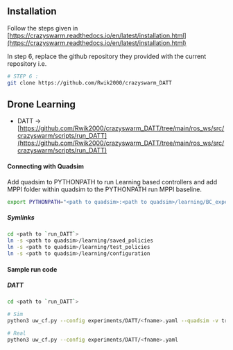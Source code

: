 ## Installation

Follow the steps given in [https://crazyswarm.readthedocs.io/en/latest/installation.html](https://crazyswarm.readthedocs.io/en/latest/installation.html)

In step 6, replace the github repository they provided with the current repository i.e. 

```bash
# STEP 6 : 
git clone https://github.com/Rwik2000/crazyswarm_DATT

```

## Drone Learning

- DATT -> [https://github.com/Rwik2000/crazyswarm_DATT/tree/main/ros_ws/src/crazyswarm/scripts/run_DATT](https://github.com/Rwik2000/crazyswarm_DATT/tree/main/ros_ws/src/crazyswarm/scripts/run_DATT)

#### Connecting with Quadsim
Add quadsim to PYTHONPATH to run Learning based controllers and add MPPI folder within quadsim to the PYTHONPATH run MPPI  baseline.

```bash
export PYTHONPATH="<path to quadsim>:<path to quadsim>/learning/BC_experts/MPPI:$PYTHONPATH"
```
##### Symlinks
```bash
cd <path to `run_DATT`>
ln -s <path to quadsim>/learning/saved_policies
ln -s <path to quadsim>/learning/test_policies
ln -s <path to quadsim>/learning/configuration
```

#### Sample run code
##### DATT
```bash
cd <path to `run_DATT`>

# Sim
python3 uw_cf.py --config experiments/DATT/<fname>.yaml --quadsim -v true 

# Real
python3 uw_cf.py --config experiments/DATT/<fname>.yaml
```
